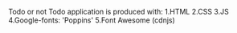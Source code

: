 Todo or not Todo application is produced with:
1.HTML
2.CSS
3.JS
4.Google-fonts: 'Poppins'
5.Font Awesome (cdnjs)